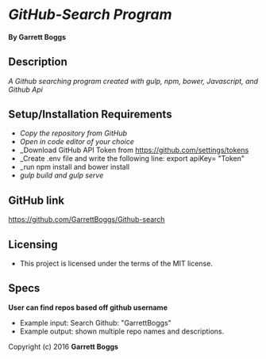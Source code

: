 # _GitHub-Search Program_

#### By Garrett Boggs

## Description

_A Github searching program created with gulp, npm, bower, Javascript, and Github Api_

## Setup/Installation Requirements

* _Copy the repository from GitHub_
* _Open in code editor of your choice_
* _Download GitHub API Token from https://github.com/settings/tokens
* _Create .env file and write the following line: export apiKey= "Token"
* _run npm install and bower install
* _gulp build and gulp serve_

## GitHub link

https://github.com/GarrettBoggs/Github-search

## Licensing

* This project is licensed under the terms of the MIT license.

## Specs

  **User can find repos based off github username**

  * Example input: Search Github: "GarrettBoggs"
  * Example output: shown multiple repo names and descriptions.


Copyright (c) 2016 **Garrett Boggs**
